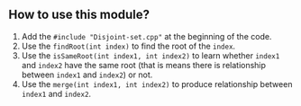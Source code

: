 ## How to use this module?

1. Add the `#include "Disjoint-set.cpp"` at the beginning of the code.
2. Use the `findRoot(int index)` to find the root of the `index`.
3. Use the `isSameRoot(int index1, int index2)` to learn whether `index1` and `index2` have the same root (that is means there is relationship between `index1` and `index2`) or not.
4. Use the `merge(int index1, int index2)` to produce relationship between `index1` and `index2`.
